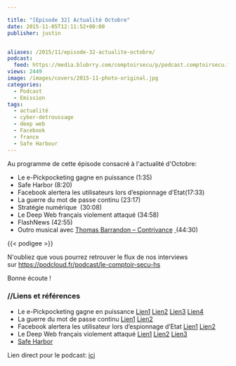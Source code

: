```yaml
---

title: "[Episode 32] Actualité Octobre"
date: 2015-11-05T12:11:52+00:00
publisher: justin


aliases: /2015/11/episode-32-actualite-octobre/
podcast:
  feed: https://media.blubrry.com/comptoirsecu/p/podcast.comptoirsecu.fr/CSEC.EP32.2015-11-03.ACTU_OCTOBRE.mp3
views: 2449
image: /images/covers/2015-11-photo-original.jpg
categories:
  - Podcast
  - Emission
tags:
  - actualité
  - cyber-detroussage
  - deep web
  - Facebook
  - france
  - Safe Harbour
---
```



Au programme de cette épisode consacré à l'actualité d'Octobre:

  * Le e-Pickpocketing gagne en puissance (1:35)
  * Safe Harbor (8:20)
  * Facebook alertera les utilisateurs lors d’espionnage d’Etat(17:33)
  * La guerre du mot de passe continu (23:17)
  * Stratégie numérique  (30:08)
  * Le Deep Web français violement attaqué (34:58)
  * FlashNews (42:55)
  * Outro musical avec [Thomas Barrandon – Contrivance](https://thomasbarrandon.bandcamp.com/album/the-quiet-earth) [ ](https://soundcloud.com/dancewiththedead/one-way-love-dance-with-the-dead-remix)(44:30)



  {{< podigee >}}






N'oubliez que vous pourrez retrouver le flux de nos interviews sur <https://podcloud.fr/podcast/le-comptoir-secu-hs>

Bonne écoute !

### //Liens et références

  * Le e-Pickpocketing gagne en puissance [Lien1](http://www.makeuseof.com/tag/what-are-rfid-blocking-wallets-which-should-you-buy/) [Lien2](https://nakedsecurity.sophos.com/2015/10/26/train-rider-has-his-contactless-card-e-pickpocketed/) [Lien3](http://www.scmagazineuk.com/sc-staff-hit-by-contactless-card-theft/article/447971/) [Lien4](http://bouncer.cards/index.php)
  * La guerre du mot de passe continu [Lien1](http://yahoo.tumblr.com/post/131217400419/yahoo-account-key-signing-in-has-never-been) [Lien2](http://www.nextinpact.com/news/97011-le-dispositif-d-authentification-france-connect-fonctionne-avec-la-poste.htm)
  * Facebook alertera les utilisateur lors d’espionnage d’Etat [Lien1](http://www.numerama.com/politique/127204-facebook-vous-previendra-si-un-etat-vous-attaque.html) [Lien2](http://www.washingtontimes.com/news/2015/oct/19/chinese-cyberattacks-on-us-companies-continue-repo/)
  * Le Deep Web français violement attaqué [Lien1](http://www.undernews.fr/hacking-hacktivisme/le-deep-web-francais-violement-attaque.html) [Lien2](http://www.lemonde.fr/pixels/article/2015/10/01/plusieurs-sites-de-vente-de-drogue-du-deep-web-francais-pirates_4780425_4408996.html) [Lien3](http://www.zataz.com/interview-le-pirate-des-boutiques-du-blackmarquet-fr-parle/)
  * [Safe Harbor](http://www.numerama.com/politique/127304-les-cnil-exigent-un-safe-harbor-2-0-dici-le-31-janvier-2016.html)

Lien direct pour le podcast: [ici](http://podcast.comptoirsecu.fr/CSEC.EP32.2015-11-03.ACTU_OCTOBRE.mp3)

